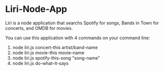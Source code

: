 # Liri-Node-App

Liri is a node application that searchs Spotify for songs, Bands in Town for concerts, and OMDB for movies.

You can use this application with 4 commands on your command line:
1. node liri.js concert-this artist/band-name
2. node liri.js movie-this movie-name
3. node liri.js spotify-this-song "song-name"
4. node liri.js do-what-it-says
